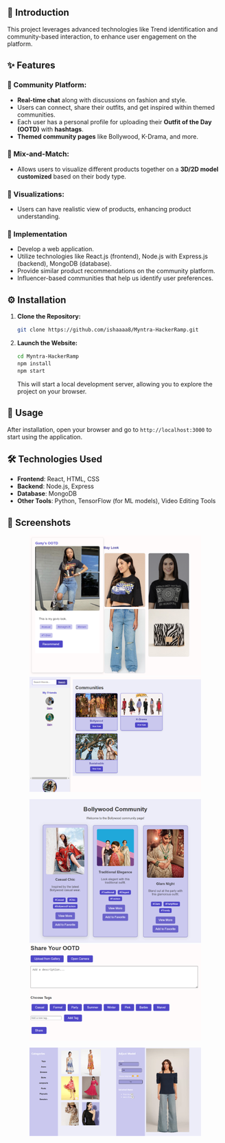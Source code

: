 
## 📌 Introduction
This project leverages advanced technologies like Trend identification and community-based interaction, to enhance user engagement on the platform.

## ✨ Features


### 🧰 Community Platform: 
- **Real-time chat** along with discussions on fashion and style.
- Users can connect, share their outfits, and get inspired within themed communities.
- Each user has a personal profile for uploading their **Outfit of the Day (OOTD)** with **hashtags**.
- **Themed community pages** like Bollywood, K-Drama, and more.

### 🧰 Mix-and-Match: 
- Allows users to visualize different products together on a **3D/2D model customized** based on their body type.

### 🧰 Visualizations:
- Users can have realistic view of products, enhancing product understanding.

### 👀 Implementation
- Develop a web application.
- Utilize technologies like React.js (frontend), Node.js with Express.js (backend), MongoDB (database).
- Provide similar product recommendations on the community platform.
- Influencer-based communities that help us identify user preferences.

## ⚙️ Installation

1. **Clone the Repository:**

    ```bash
    git clone https://github.com/ishaaaa8/Myntra-HackerRamp.git
    ```

2. **Launch the Website:**

    ```bash
    cd Myntra-HackerRamp
    npm install
    npm start
    ```

    This will start a local development server, allowing you to explore the project on your browser.

## 🚀 Usage

After installation, open your browser and go to `http://localhost:3000` to start using the application.

## 🛠 Technologies Used
- **Frontend**: React, HTML, CSS
- **Backend**: Node.js, Express
- **Database**: MongoDB
- **Other Tools**: Python, TensorFlow (for ML models), Video Editing Tools

## 📸 Screenshots
<p align="center">
   <img src="assets/6-myntra.png" alt="Community Platform" width="400">
    <img src="assets/3-myntra.png" alt="Community Platform" width="400">
</p>

<p align="center">
    
</p>
<p align="center">
    <img src="assets/4-myntra.png" alt="Community Platform" width="400">
     <img src="assets/5-myntra.png" alt="Community Platform" width="400">
</p>
<p align="center">
   
</p>
<p align="center">
     <img src="assets/1-myntra.png" alt="Mix and Match Feature" width="400">
    
</p>

